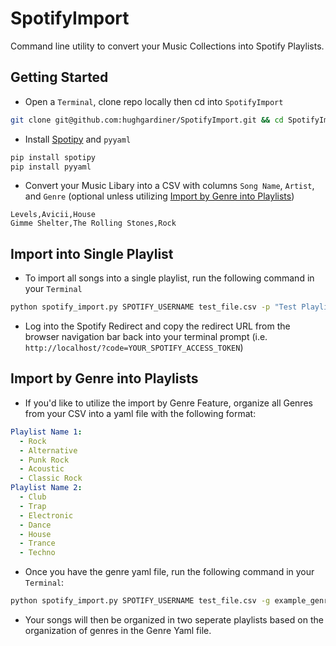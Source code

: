 # SpotifyImport

Command line utility to convert your Music Collections into Spotify Playlists.

## Getting Started
- Open a `Terminal`, clone repo locally then cd into `SpotifyImport`
```bash
git clone git@github.com:hughgardiner/SpotifyImport.git && cd SpotifyImport
```
- Install [Spotipy](https://spotipy.readthedocs.io/en/latest/) and `pyyaml`
```bash
pip install spotipy
pip install pyyaml
```
- Convert your Music Libary into a CSV with columns `Song Name`, `Artist`, and `Genre` (optional unless utilizing [Import by Genre into Playlists](#import-by-genre-into-playlists))
```csv
Levels,Avicii,House
Gimme Shelter,The Rolling Stones,Rock
```
## Import into Single Playlist
- To import all songs into a single playlist, run the following command in your `Terminal`
```bash
python spotify_import.py SPOTIFY_USERNAME test_file.csv -p "Test Playlist"
```
- Log into the Spotify Redirect and copy the redirect URL from the browser navigation bar back into your terminal prompt (i.e. `http://localhost/?code=YOUR_SPOTIFY_ACCESS_TOKEN`)

## Import by Genre into Playlists
- If you'd like to utilize the import by Genre Feature, organize all Genres from your CSV into a yaml file with the following format:
```yaml
Playlist Name 1:
  - Rock
  - Alternative
  - Punk Rock
  - Acoustic
  - Classic Rock
Playlist Name 2:
  - Club
  - Trap
  - Electronic
  - Dance
  - House
  - Trance
  - Techno
```
- Once you have the genre yaml file, run the following command in your `Terminal`:
```bash
python spotify_import.py SPOTIFY_USERNAME test_file.csv -g example_genre_file.yml
```
- Your songs will then be organized in two seperate playlists based on the organization of genres in the Genre Yaml file.
